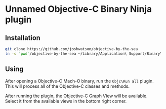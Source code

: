 # Unnamed Objective-C Binary Ninja plugin

## Installation
```sh
git clone https://github.com/joshwatson/objective-by-the-sea
ln -s `pwd`/objective-by-the-sea ~/Library/Application\ Support/Binary\ Ninja/plugins/
```

## Using
After opening a Objective-C Mach-O binary, run the `Objc\Run all` plugin. This will process all of the Objective-C classes and methods.

After running the plugin, the Objective-C Graph View will be available. Select it from the available views in the bottom right corner.